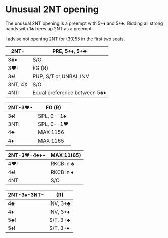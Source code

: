 # Unusual 2NT opening

The unusual 2NT opening is a preempt with 5+♦ and 5+♣.  Bidding all strong hands
with 1♣ frees up 2NT as a preempt.

I advise not opening 2NT for (30)55 in the first two seats.

| 2NT-    | PRE, 5+♦, 5+♣ |
|---------|---------------|
| 3♣♦     | S/O
| 3♥!     | FG (R)
| 3♠!     | PUP, S/T or UNBAL INV
| 3NT, 4X | S/O
| 4NT!    | Equal preference between 5♣♦

| 2NT-3♥- | FG (R) |
|---------|--------|
| 3♠!     | SPL, 0--1♠
| 3NT!    | SPL, 0--1♥
| 4♣      | MAX 1156
| 4♦      | MAX 1165

| 2NT-3♥-4♣♦- | MAX 11(65) |
|-------------|------------|
| 4♥!         | RKCB in ♣
| 4♠!         | RKCB in ♦
| 4NT         | S/O

| 2NT-3♠-3NT- | (R) |
|-------------|-----|
| 4♣          | INV, 3+♣
| 4♦          | INV, 3+♦
| 5♣!         | S/T, 3+♣
| 5♦!         | S/T, 3+♦
